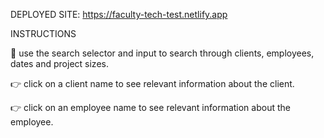 DEPLOYED SITE: https://faculty-tech-test.netlify.app

INSTRUCTIONS

🔎 use the search selector and input to search through clients, employees, dates and project sizes.

👉 click on a client name to see relevant information about the client.

👉 click on an employee name to see relevant information about the employee.

